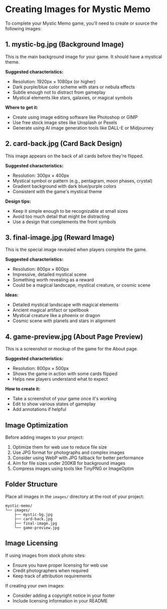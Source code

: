 # Creating Images for Mystic Memo

To complete your Mystic Memo game, you'll need to create or source the following images:

## 1. mystic-bg.jpg (Background Image)

This is the main background image for your game. It should have a mystical theme.

**Suggested characteristics:**
- Resolution: 1920px × 1080px (or higher)
- Dark purple/blue color scheme with stars or nebula effects
- Subtle enough not to distract from gameplay
- Mystical elements like stars, galaxies, or magical symbols

**Where to get it:**
- Create using image editing software like Photoshop or GIMP
- Use free stock image sites like Unsplash or Pexels
- Generate using AI image generation tools like DALL-E or Midjourney

## 2. card-back.jpg (Card Back Design)

This image appears on the back of all cards before they're flipped.

**Suggested characteristics:**
- Resolution: 300px × 400px
- Mystical symbol or pattern (e.g., pentagram, moon phases, crystal)
- Gradient background with dark blue/purple colors
- Consistent with the game's mystical theme

**Design tips:**
- Keep it simple enough to be recognizable at small sizes
- Avoid too much detail that might be distracting
- Use a design that complements the front symbols

## 3. final-image.jpg (Reward Image)

This is the special image revealed when players complete the game.

**Suggested characteristics:**
- Resolution: 800px × 600px
- Impressive, detailed mystical scene
- Something worth revealing as a reward
- Could be a magical landscape, mystical creature, or cosmic scene

**Ideas:**
- Detailed mystical landscape with magical elements
- Ancient magical artifact or spellbook
- Mystical creature like a phoenix or dragon
- Cosmic scene with planets and stars in alignment

## 4. game-preview.jpg (About Page Preview)

This is a screenshot or mockup of the game for the About page.

**Suggested characteristics:**
- Resolution: 800px × 500px
- Shows the game in action with some cards flipped
- Helps new players understand what to expect

**How to create it:**
- Take a screenshot of your game once it's working
- Edit to show various states of gameplay
- Add annotations if helpful

## Image Optimization

Before adding images to your project:

1. Optimize them for web use to reduce file size
2. Use JPG format for photographs and complex images
3. Consider using WebP with JPG fallback for better performance
4. Aim for file sizes under 200KB for background images
5. Compress images using tools like TinyPNG or ImageOptim

## Folder Structure

Place all images in the `images/` directory at the root of your project:

```
mystic-memo/
└── images/
    ├── mystic-bg.jpg
    ├── card-back.jpg
    ├── final-image.jpg
    └── game-preview.jpg
```

## Image Licensing

If using images from stock photo sites:
- Ensure you have proper licensing for web use
- Credit photographers when required
- Keep track of attribution requirements

If creating your own images:
- Consider adding a copyright notice in your footer
- Include licensing information in your README
